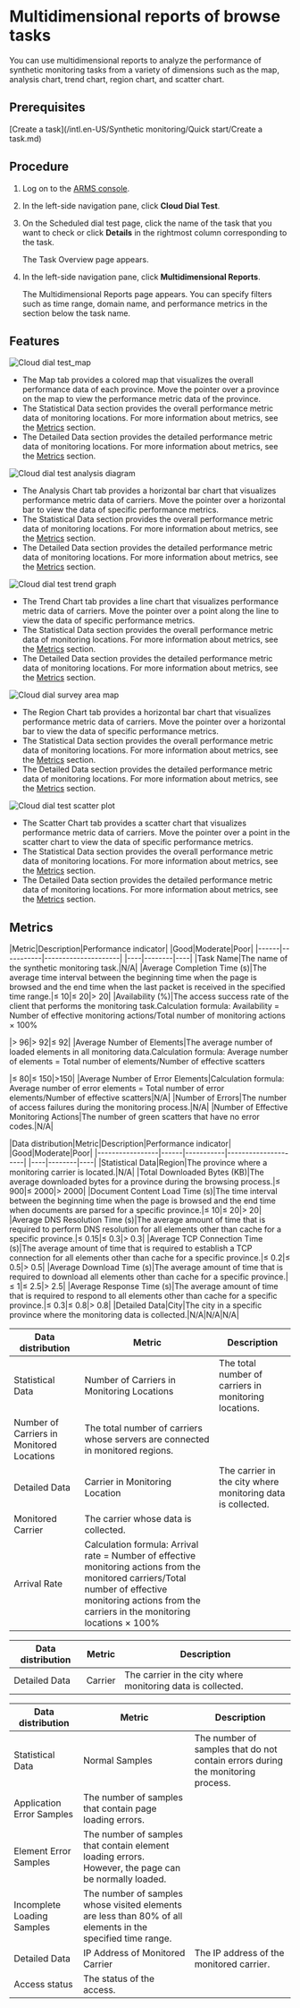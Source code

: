 # Multidimensional reports of browse tasks

You can use multidimensional reports to analyze the performance of synthetic monitoring tasks from a variety of dimensions such as the map, analysis chart, trend chart, region chart, and scatter chart.

## Prerequisites

[Create a task](/intl.en-US/Synthetic monitoring/Quick start/Create a task.md)

## Procedure

1.  Log on to the [ARMS console](https://arms-intl.console.aliyun.com/).
2.  In the left-side navigation pane, click **Cloud Dial Test**.
3.  On the Scheduled dial test page, click the name of the task that you want to check or click **Details** in the rightmost column corresponding to the task.

    The Task Overview page appears.

4.  In the left-side navigation pane, click **Multidimensional Reports**.

    The Multidimensional Reports page appears. You can specify filters such as time range, domain name, and performance metrics in the section below the task name.


## Features



![Cloud dial test_map](../images/p179613.png)

-   The Map tab provides a colored map that visualizes the overall performance data of each province. Move the pointer over a province on the map to view the performance metric data of the province.
-   The Statistical Data section provides the overall performance metric data of monitoring locations. For more information about metrics, see the [Metrics](#section_7yl_0t8_81a) section.
-   The Detailed Data section provides the detailed performance metric data of monitoring locations. For more information about metrics, see the [Metrics](#section_7yl_0t8_81a) section.

![Cloud dial test analysis diagram](../images/p179680.png)

-   The Analysis Chart tab provides a horizontal bar chart that visualizes performance metric data of carriers. Move the pointer over a horizontal bar to view the data of specific performance metrics.
-   The Statistical Data section provides the overall performance metric data of monitoring locations. For more information about metrics, see the [Metrics](#section_7yl_0t8_81a) section.
-   The Detailed Data section provides the detailed performance metric data of monitoring locations. For more information about metrics, see the [Metrics](#section_7yl_0t8_81a) section.

![Cloud dial test trend graph](../images/p179681.png)

-   The Trend Chart tab provides a line chart that visualizes performance metric data of carriers. Move the pointer over a point along the line to view the data of specific performance metrics.
-   The Statistical Data section provides the overall performance metric data of monitoring locations. For more information about metrics, see the [Metrics](#section_7yl_0t8_81a) section.
-   The Detailed Data section provides the detailed performance metric data of monitoring locations. For more information about metrics, see the [Metrics](#section_7yl_0t8_81a) section.

![Cloud dial survey area map](../images/p179684.png)

-   The Region Chart tab provides a horizontal bar chart that visualizes performance metric data of carriers. Move the pointer over a horizontal bar to view the data of specific performance metrics.
-   The Statistical Data section provides the overall performance metric data of monitoring locations. For more information about metrics, see the [Metrics](#section_7yl_0t8_81a) section.
-   The Detailed Data section provides the detailed performance metric data of monitoring locations. For more information about metrics, see the [Metrics](#section_7yl_0t8_81a) section.

![Cloud dial test scatter plot](../images/p179685.png)

-   The Scatter Chart tab provides a scatter chart that visualizes performance metric data of carriers. Move the pointer over a point in the scatter chart to view the data of specific performance metrics.
-   The Statistical Data section provides the overall performance metric data of monitoring locations. For more information about metrics, see the [Metrics](#section_7yl_0t8_81a) section.
-   The Detailed Data section provides the detailed performance metric data of monitoring locations. For more information about metrics, see the [Metrics](#section_7yl_0t8_81a) section.

## Metrics

|Metric|Description|Performance indicator|
|Good|Moderate|Poor|
|------|-----------|---------------------|
|----|--------|----|
|Task Name|The name of the synthetic monitoring task.|N/A|
|Average Completion Time \(s\)|The average time interval between the beginning time when the page is browsed and the end time when the last packet is received in the specified time range.|≤ 10|≤ 20|\> 20|
|Availability \(%\)|The access success rate of the client that performs the monitoring task.Calculation formula: Availability = Number of effective monitoring actions/Total number of monitoring actions × 100%

|\> 96|\> 92|≤ 92|
|Average Number of Elements|The average number of loaded elements in all monitoring data.Calculation formula: Average number of elements = Total number of elements/Number of effective scatters

|≤ 80|≤ 150|\>150|
|Average Number of Error Elements|Calculation formula: Average number of error elements = Total number of error elements/Number of effective scatters|N/A|
|Number of Errors|The number of access failures during the monitoring process.|N/A|
|Number of Effective Monitoring Actions|The number of green scatters that have no error codes.|N/A|

|Data distribution|Metric|Description|Performance indicator|
|Good|Moderate|Poor|
|-----------------|------|-----------|---------------------|
|----|--------|----|
|Statistical Data|Region|The province where a monitoring carrier is located.|N/A|
|Total Downloaded Bytes \(KB\)|The average downloaded bytes for a province during the browsing process.|≤ 900|≤ 2000|\> 2000|
|Document Content Load Time \(s\)|The time interval between the beginning time when the page is browsed and the end time when documents are parsed for a specific province.|≤ 10|≤ 20|\> 20|
|Average DNS Resolution Time \(s\)|The average amount of time that is required to perform DNS resolution for all elements other than cache for a specific province.|≤ 0.15|≤ 0.3|\> 0.3|
|Average TCP Connection Time \(s\)|The average amount of time that is required to establish a TCP connection for all elements other than cache for a specific province.|≤ 0.2|≤ 0.5|\> 0.5|
|Average Download Time \(s\)|The average amount of time that is required to download all elements other than cache for a specific province.|≤ 1|≤ 2.5|\> 2.5|
|Average Response Time \(s\)|The average amount of time that is required to respond to all elements other than cache for a specific province.|≤ 0.3|≤ 0.8|\> 0.8|
|Detailed Data|City|The city in a specific province where the monitoring data is collected.|N/A|N/A|N/A|

|Data distribution|Metric|Description|
|-----------------|------|-----------|
|Statistical Data|Number of Carriers in Monitoring Locations|The total number of carriers in monitoring locations.|
|Number of Carriers in Monitored Locations|The total number of carriers whose servers are connected in monitored regions.|
|Detailed Data|Carrier in Monitoring Location|The carrier in the city where monitoring data is collected.|
|Monitored Carrier|The carrier whose data is collected.|
|Arrival Rate|Calculation formula: Arrival rate = Number of effective monitoring actions from the monitored carriers/Total number of effective monitoring actions from the carriers in the monitoring locations × 100%|

|Data distribution|Metric|Description|
|-----------------|------|-----------|
|Detailed Data|Carrier|The carrier in the city where monitoring data is collected.|

|Data distribution|Metric|Description|
|-----------------|------|-----------|
|Statistical Data|Normal Samples|The number of samples that do not contain errors during the monitoring process.|
|Application Error Samples|The number of samples that contain page loading errors.|
|Element Error Samples|The number of samples that contain element loading errors. However, the page can be normally loaded.|
|Incomplete Loading Samples|The number of samples whose visited elements are less than 80% of all elements in the specified time range.|
|Detailed Data|IP Address of Monitored Carrier|The IP address of the monitored carrier.|
|Access status|The status of the access.|

